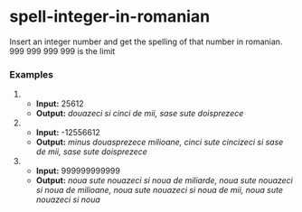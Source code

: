 # spell-integer-in-romanian
Insert an integer number and get the spelling of that number in romanian. 999 999 999 999 is the limit

### Examples
1) * **Input:** 25612
   * **Output:** *douazeci si cinci de mii, sase sute doisprezece*
2) * **Input:** -12556612
   * **Output:** *minus douasprezece milioane, cinci sute cincizeci si sase  de mii, sase sute doisprezece*
3) * **Input:** 999999999999
   * **Output:** *noua sute nouazeci si noua de miliarde, noua sute nouazeci si noua de milioane, noua sute nouazeci si noua de mii, noua sute nouazeci si noua*
